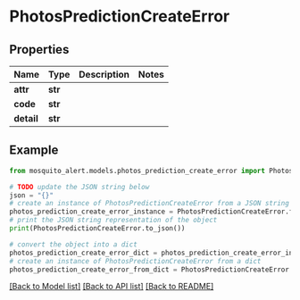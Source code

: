 # PhotosPredictionCreateError


## Properties

Name | Type | Description | Notes
------------ | ------------- | ------------- | -------------
**attr** | **str** |  | 
**code** | **str** |  | 
**detail** | **str** |  | 

## Example

```python
from mosquito_alert.models.photos_prediction_create_error import PhotosPredictionCreateError

# TODO update the JSON string below
json = "{}"
# create an instance of PhotosPredictionCreateError from a JSON string
photos_prediction_create_error_instance = PhotosPredictionCreateError.from_json(json)
# print the JSON string representation of the object
print(PhotosPredictionCreateError.to_json())

# convert the object into a dict
photos_prediction_create_error_dict = photos_prediction_create_error_instance.to_dict()
# create an instance of PhotosPredictionCreateError from a dict
photos_prediction_create_error_from_dict = PhotosPredictionCreateError.from_dict(photos_prediction_create_error_dict)
```
[[Back to Model list]](../README.md#documentation-for-models) [[Back to API list]](../README.md#documentation-for-api-endpoints) [[Back to README]](../README.md)


